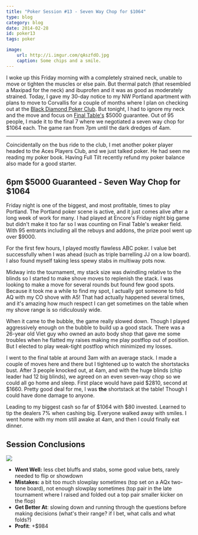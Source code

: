 ```yaml
---
title: "Poker Session #13 - Seven Way Chop for $1064"
type: blog
category: blog
date: 2014-02-28
id: poker13
tags: poker

image:
    url: http://i.imgur.com/qAszfdO.jpg
    caption: Some chips and a smile.
---
```


I woke up this Friday morning with a completely strained neck, unable to move
or tighten the muscles or else pain. But thermal patch (that resembled a
Maxipad for the neck) and ibuprofen and it was as good as moderately strained.
Today, I gave my 30-day notice to my NW Portland apartment with plans to move
to Corvallis for a couple of months where I plan on checking out at the [Black
Diamond Poker Club](http://www.bdpokerclub.com/). But tonight, I had to ignore
my neck and the move and focus on [Final Table's](http://pokerportland.com)
$5000 guarantee. Out of 95 people, I made it to the final 7 where we negotiated
a seven way chop for $1064 each. The game ran from 7pm until the dark dredges
of 4am.

---

Coincidentally on the bus ride to the club, I met another poker player headed
to the Aces Players Club, and we just talked poker. He had seen me reading
my poker book. Having Full Tilt recently refund my poker balance also made for
a good starter.

## 6pm $5000 Guaranteed - Seven Way Chop for $1064

Friday night is one of the biggest, and most profitable, times to play
Portland. The Portland poker scene is active, and it just comes alive after a
long week of work for many. I had played at Encore's Friday night big game but
didn't make it too far so I was counting on Final Table's weaker field. With 95
entrants including all the rebuys and addons, the prize pool went up over
$9000.

For the first few hours, I played mostly flawless ABC poker. I value bet
successfully when I was ahead (such as triple barrelling JJ on a low board). I
also found myself taking less spewy stabs in multiway pots now.

Midway into the tournament, my stack size was dwindling relative to the blinds
so I started to make shove moves to replenish the stack. I was looking to make
a move for several rounds but found few good spots. Because it took me a while
to find my spot, I actually got someone to fold AQ with my CO shove with A5!
That had actually happened several times, and it's amazing how much respect I
can get sometimes on the table when my shove range is so ridiculously wide.

When it came to the bubble, the game really slowed down. Though I played
aggressively enough on the bubble to build up a good stack. There was a 26-year
old Viet guy who owned an auto body shop that gave me some troubles when he
flatted my raises making me play postflop out of position. But I elected to
play weak-tight postflop which minimized my losses.

I went to the final table at around 3am with an average stack. I made a couple
of moves here and there but I tightened up to watch the shortstacks bust. After
3 people knocked out, at 4am, and with the huge blinds (chip leader had 12 big
blinds), we agreed on an even seven-way chop so we could all go home and sleep.
First place would have paid $2810, second at $1660. Pretty good deal for me, I
was **the** shortstack at the table! Though I could have done damage to anyone.

Leading to my biggest cash so far of $1064 with $80 invested. Learned to tip
the dealers 7% when cashing big. Everyone walked away with smiles. I went home
with my mom still awake at 4am, and then I could finally eat dinner.

## Session Conclusions

![](http://i.imgur.com/KjEk86l.jpg)

- **Went Well:** less cbet bluffs and stabs, some good value bets, rarely needed to flip or showdown
- **Mistakes:** a bit too much slowplay sometimes (top set on a AQx two-tone board), not enough slowplay sometimes (top pair in the late tournament where I raised and folded out a top pair smaller kicker on the flop)
- **Get Better At**: slowing down and running through the questions before making decisions (what's their range? if I bet, what calls and what folds?)
- **Profit**: +$984

